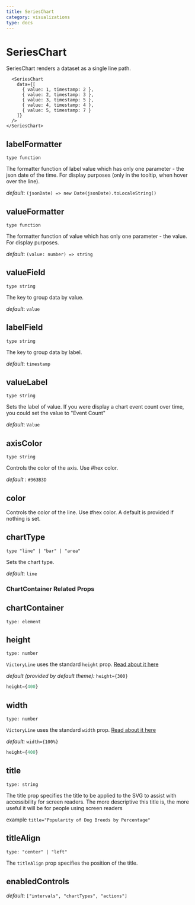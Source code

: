 ```yaml
---
title: SeriesChart
category: visualizations
type: docs
---
```


# SeriesChart

SeriesChart renders a dataset as a single line path.

```playground
  <SeriesChart
    data={[
      { value: 1, timestamp: 2 },
      { value: 2, timestamp: 3 },
      { value: 3, timestamp: 5 },
      { value: 4, timestamp: 4 },
      { value: 5, timestamp: 7 }
    ]}
  />
</SeriesChart>
```

## labelFormatter

`type function`

The formatter function of label value which has only one parameter - the json date of the time.
For display purposes (only in the tooltip, when hover over the line).

_default_: `(jsonDate) => new Date(jsonDate).toLocaleString()`

## valueFormatter

`type function`

The formatter function of value which has only one parameter - the value.
For display purposes.

_default_: `(value: number) => string`

## valueField

`type string`

The key to group data by value.

_default_: `value`

## labelField

`type string`

The key to group data by label.

_default_: `timestamp`

## valueLabel

`type string`

Sets the label of value.
If you were display a chart event count over time, you could set the value to "Event Count"

_default_: `Value`

## axisColor

`type string`

Controls the color of the axis. Use #hex color.

_default_ : `#363B3D`

## color

Controls the color of the line. Use #hex color.
A default is provided if nothing is set.

## chartType

`type "line" | "bar" | "area"`

Sets the chart type.

_default_: `line`

### ChartContainer Related Props

## chartContainer

`type: element`

## height

`type: number`

`VictoryLine` uses the standard `height` prop. [Read about it here](/docs/common-props#height)

_default (provided by default theme):_ `height={300}`

```jsx
height={400}
```

## width

`type: number`

`VictoryLine` uses the standard `width` prop. [Read about it here](/docs/common-props#width)

_default:_ `width={100%}`

```jsx
height={400}
```

## title

`type: string`

The title prop specifies the title to be applied to the SVG to assist with accessibility for screen readers. The more descriptive this title is, the more useful it will be for people using screen readers

example `title="Popularity of Dog Breeds by Percentage"`

## titleAlign

`type: "center" | "left"`

The `titleAlign` prop specifies the position of the title.

## enabledControls

_default_: `["intervals", "chartTypes", "actions"]`
